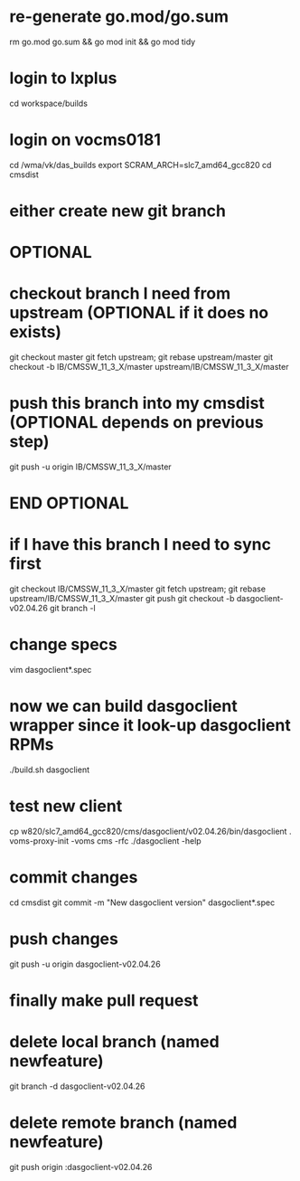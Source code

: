 # re-generate go.mod/go.sum
rm go.mod go.sum && go mod init && go mod tidy

# login to lxplus
cd workspace/builds
# login on vocms0181
cd /wma/vk/das_builds
export SCRAM_ARCH=slc7_amd64_gcc820
cd cmsdist
# either create new git branch

# OPTIONAL
# checkout branch I need from upstream (OPTIONAL if it does no exists)
git checkout master
git fetch upstream; git rebase upstream/master
git checkout -b IB/CMSSW_11_3_X/master upstream/IB/CMSSW_11_3_X/master
# push this branch into my cmsdist (OPTIONAL depends on previous step)
git push -u origin IB/CMSSW_11_3_X/master
# END  OPTIONAL

# if I have this branch I need to sync first
git checkout IB/CMSSW_11_3_X/master
git fetch upstream; git rebase upstream/IB/CMSSW_11_3_X/master
git push
git checkout -b dasgoclient-v02.04.26
git branch -l

# change specs
vim dasgoclient*.spec

# now we can build dasgoclient wrapper since it look-up dasgoclient RPMs
./build.sh dasgoclient

# test new client
cp w820/slc7_amd64_gcc820/cms/dasgoclient/v02.04.26/bin/dasgoclient .
voms-proxy-init -voms cms -rfc
./dasgoclient -help

# commit changes
cd cmsdist
git commit -m "New dasgoclient version" dasgoclient*.spec

# push changes
git push -u origin dasgoclient-v02.04.26

# finally make pull request

# delete local branch (named newfeature)
git branch -d dasgoclient-v02.04.26
# delete remote branch (named newfeature)
git push origin :dasgoclient-v02.04.26
